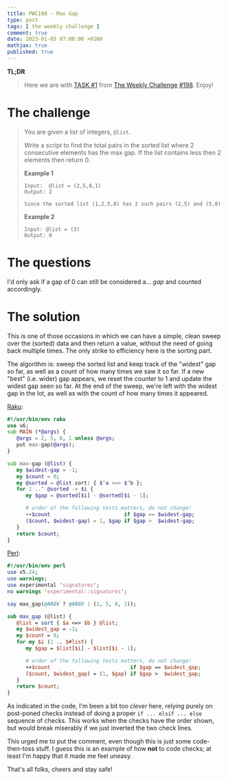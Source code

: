```yaml
---
title: PWC198 - Max Gap
type: post
tags: [ the weekly challenge ]
comment: true
date: 2023-01-05 07:00:00 +0100
mathjax: true
published: true
---
```


**TL;DR**

> Here we are with [TASK #1][] from [The Weekly Challenge][]
> [#198][]. Enjoy!

# The challenge

> You are given a list of integers, `@list`.
>
> Write a script to find the total pairs in the sorted list where 2
> consecutive elements has the max gap. If the list contains less then 2
> elements then return 0.
>
> **Example 1**
>
>     Input:  @list = (2,5,8,1)
>     Output: 2
>
>     Since the sorted list (1,2,5,8) has 2 such pairs (2,5) and (5,8)
>
> **Example 2**
>
>     Input: @list = (3)
>     Output: 0

# The questions

I'd only ask if a gap of 0 can still be considered a... *gap* and
counted accordingly.

# The solution

This is one of those occasions in which we can have a simple, clean
sweep over the (sorted) data and then return a value, without the need
of going back multiple times. The only strike to efficiency here is the
sorting part.

The algorithm is: sweep the sorted list and keep track of the "widest"
gap so far, as well as a count of how many times we saw it so far. If a
new "best" (i.e. wider) gap appears, we reset the counter to 1 and
update the widest gap seen so far. At the end of the sweep, we're left
with the widest gap in the lot, as well as with the count of how many
times it appeared.

[Raku][]:

```raku
#!/usr/bin/env raku
use v6;
sub MAIN (*@args) {
   @args = 2, 5, 8, 1 unless @args;
   put max-gap(@args);
}

sub max-gap (@list) {
   my $widest-gap = -1;
   my $count = 0;
   my @sorted = @list.sort: { $^a <=> $^b };
   for 1 ..^ @sorted -> $i {
      my $gap = @sorted[$i] - @sorted[$i - 1];

      # order of the following tests matters, do not change!
      ++$count                        if $gap == $widest-gap;
      ($count, $widest-gap) = 1, $gap if $gap >  $widest-gap;
   }
   return $count;
}
```

[Perl][]:

```perl
#!/usr/bin/env perl
use v5.24;
use warnings;
use experimental 'signatures';
no warnings 'experimental::signatures';

say max_gap(@ARGV ? @ARGV : (2, 5, 8, 1));

sub max_gap (@list) {
   @list = sort { $a <=> $b } @list;
   my $widest_gap = -1;
   my $count = 0;
   for my $i (1 .. $#list) {
      my $gap = $list[$i] - $list[$i - 1];

      # order of the following tests matters, do not change!
      ++$count                          if $gap == $widest_gap;
      ($count, $widest_gap) = (1, $gap) if $gap >  $widest_gap;
   }
   return $count;
}
```

As indicated in the code, I'm been a bit too *clever* here, relying
purely on post-poned checks instead of doing a proper `if ... elsif ...
else` sequence of checks. This works when the checks have the order
shown, but would break miserably if we just inverted the two check
lines.

This urged me to put the comment, even though this is just some
code-then-toss stuff. I guess this is an example of how **not** to code
checks; at least I'm happy that it made me feel uneasy.

That's all folks, cheers and stay safe!


[The Weekly Challenge]: https://theweeklychallenge.org/
[#198]: https://theweeklychallenge.org/blog/perl-weekly-challenge-198/
[TASK #1]: https://theweeklychallenge.org/blog/perl-weekly-challenge-198/#TASK1
[Perl]: https://www.perl.org/
[Raku]: https://raku.org/
[manwar]: http://www.manwar.org/
